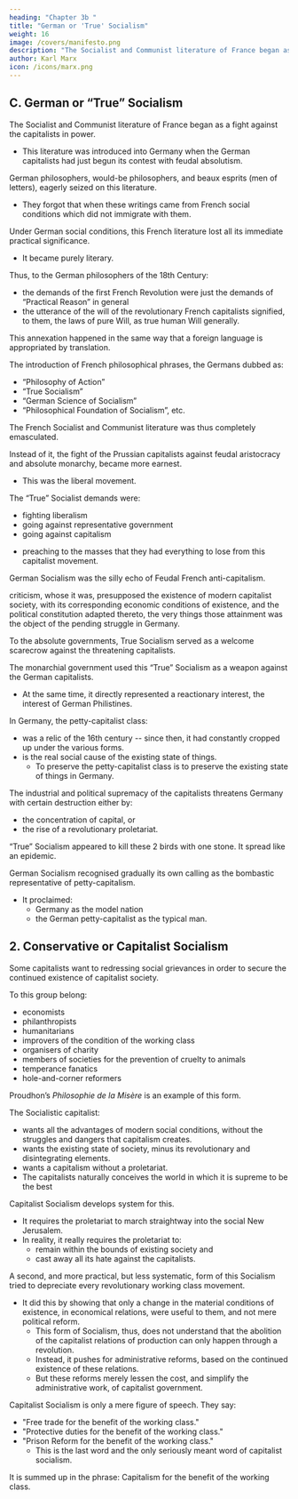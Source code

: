 ```yaml
---
heading: "Chapter 3b "
title: "German or 'True' Socialism"
weight: 16
image: /covers/manifesto.png
description: "The Socialist and Communist literature of France began as a fight against the capitalists in power"
author: Karl Marx
icon: /icons/marx.png
---
```



## C. German or “True” Socialism

The Socialist and Communist literature of France began as a fight against the capitalists in power. 
- This literature was introduced into Germany when the German capitalists had just begun its contest with feudal absolutism.

German philosophers, would-be philosophers, and beaux esprits (men of letters), eagerly seized on this literature. 
- They forgot that when these writings came from French social conditions which did not immigrate with them. 

Under German social conditions, this French literature lost all its immediate practical significance.
- It became purely literary. 

Thus, to the German philosophers of the 18th Century:
- the demands of the first French Revolution were just the demands of “Practical Reason” in general
- the utterance of the will of the revolutionary French capitalists signified, to them, the laws of pure Will, as true human Will generally.

<!-- The work of the German literati consisted solely in bringing the new French ideas into harmony with their ancient philosophical conscience, or rather, in annexing the French ideas without deserting their own philosophic point of view. -->

This annexation happened in the same way that a foreign language is appropriated by translation.

<!-- It is well known how the monks wrote silly lives of Catholic Saints over the manuscripts on which the classical works of ancient heathendom had been written. The German literati reversed this process with the profane French literature. They wrote their philosophical nonsense beneath the French original. For instance, beneath the French criticism of the economic functions of money, they wrote “Alienation of Humanity”, and beneath the French criticism of the capitalist state they wrote “Dethronement of the Category of the General”, and so forth. -->

The introduction of French philosophical phrases<!--  at the back of the French historical criticisms -->, the Germans dubbed as:
- “Philosophy of Action”
- “True Socialism”
- “German Science of Socialism”
- “Philosophical Foundation of Socialism”, etc.

The French Socialist and Communist literature was thus completely emasculated. 

<!-- And, since it ceased in the hands of the German to express the struggle of one class with the other, he felt conscious of having overcome “French one-sidedness” and of representing, not true requirements, but the requirements of Truth; not the interests of the proletariat, but the interests of Human Nature, of Man in general, who belongs to no class, has no reality, who exists only in the misty realm of philosophical fantasy.

This German socialism, which took its schoolboy task so seriously and solemnly, and extolled its poor stock-in-trade in such a mountebank fashion, meanwhile gradually lost its pedantic innocence. -->

Instead of it, the fight of <!-- the Germans, and especially of --> the Prussian capitalists against feudal aristocracy and absolute monarchy, became more earnest. 
- This was the liberal movement.

<!-- By this, the long-wished for opportunity was offered to  Socialism of confronting the political movement with  -->

The “True” Socialist demands were: 
- fighting liberalism
- going against representative government
- going against capitalism
<!--  competition and capitalist freedom of the press, capitalist legislation, capitalist liberty and equality, and of  -->
- preaching to the masses that they had everything to lose from this capitalist movement. 

German Socialism was the silly echo of Feudal French anti-capitalism. 

 criticism, whose  it was, presupposed the existence of modern capitalist society, with its corresponding economic conditions of existence, and the political constitution adapted thereto, the very things those attainment was the object of the pending struggle in Germany.

To the absolute governments, True Socialism served as a welcome scarecrow against the threatening capitalists.

<!-- It was a sweet finish, after the bitter pills of flogging and bullets, with which these same governments, just at that time, dosed the German working-class risings. -->

The monarchial government used this “True” Socialism as a weapon against the German capitalists. 
- At the same time, it directly represented a reactionary interest, the interest of German Philistines. 

In Germany, the petty-capitalist class:
- was a relic of the 16th century -- since then, it had constantly cropped up under the various forms. 
- is the real social cause of the existing state of things.
  - To preserve the petty-capitalist class is to preserve the existing state of things in Germany. 

The industrial and political supremacy of the capitalists threatens Germany with certain destruction either by:
- the concentration of capital, or
- the rise of a revolutionary proletariat. 

“True” Socialism appeared to kill these 2 birds with one stone. It spread like an epidemic.

<!-- The robe of speculative cobwebs, embroidered with flowers of rhetoric, steeped in the dew of sickly sentiment, this transcendental robe in which the German Socialists wrapped their sorry “eternal truths”, all skin and bone, served to wonderfully increase the sale of their goods amongst such a public. -->

German Socialism recognised gradually its own calling as the bombastic representative of petty-capitalism.
- It proclaimed:
  - Germany as the model nation
  - the German petty-capitalist as the typical man. 

<!-- To every villainous meanness of this model man, it gave a hidden, higher, Socialistic interpretation, the exact contrary of its real character. It went to the extreme length of directly opposing the “brutally destructive” tendency of Communism, and of proclaiming its supreme and impartial contempt of all class struggles. With very few exceptions, all the so-called Socialist and Communist publications that now (1847) circulate in Germany belong to the domain of this foul and enervating literature.(3) -->

 

## 2. Conservative or Capitalist Socialism


Some capitalists want to redressing social grievances in order to secure the continued existence of capitalist society.

To this group belong:
- economists
- philanthropists
- humanitarians
- improvers of the condition of the working class
- organisers of charity
- members of societies for the prevention of cruelty to animals
- temperance fanatics
- hole-and-corner reformers

<!-- . This form of socialism has, moreover, been worked out into complete systems. -->

Proudhon’s *Philosophie de la Misère* is an example of this form.

The Socialistic capitalist:
- wants all the advantages of modern social conditions, without the struggles and dangers that capitalism creates.
- wants the existing state of society, minus its revolutionary and disintegrating elements. 
- wants a capitalism without a proletariat. 
- The capitalists naturally conceives the world in which it is supreme to be the best

Capitalist Socialism develops system for this. 
- It requires the proletariat to march straightway into the social New Jerusalem.
- In reality, it really requires the proletariat to:
  - remain within the bounds of existing society and
  - cast away all its hate against the capitalists.

A second, and more practical, but less systematic, form of this Socialism tried to depreciate every revolutionary working class movement. 
- It did this by showing that only a change in the material conditions of existence, in economical relations, were useful to them, and not mere political reform.
  - This form of Socialism, thus, does not understand that the abolition of the capitalist relations of production can only happen through a revolution. 
  - Instead, it pushes for administrative reforms, based on the continued existence of these relations.
  - But these reforms merely lessen the cost, and simplify the administrative work, of capitalist government.

<!-- reforms, therefore, that in no respect affect the relations between capital and labour, but, at the best,  -->

Capitalist Socialism is only a mere figure of speech. They say:
- "Free trade for the benefit of the working class."
- "Protective duties for the benefit of the working class."
- "Prison Reform for the benefit of the working class."
  - This is the last word and the only seriously meant word of capitalist socialism.

It is summed up in the phrase: Capitalism for the benefit of the working class.
